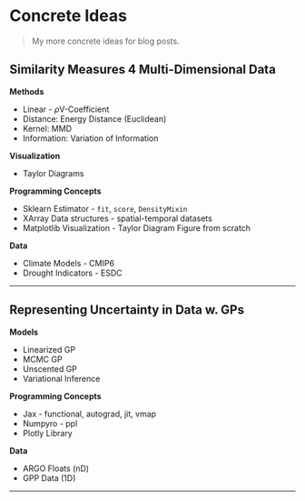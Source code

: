 # Concrete Ideas

> My more concrete ideas for blog posts.

## Similarity Measures 4 Multi-Dimensional Data

**Methods**

* Linear - $\rho$V-Coefficient
* Distance: Energy Distance (Euclidean)
* Kernel: MMD
* Information: Variation of Information

**Visualization**

* Taylor Diagrams

**Programming Concepts**

* Sklearn Estimator - `fit`, `score`, `DensityMixin`
* XArray Data structures - spatial-temporal datasets
* Matplotlib Visualization - Taylor Diagram Figure from scratch

**Data**

* Climate Models - CMIP6
* Drought Indicators - ESDC

---

## Representing Uncertainty in Data w. GPs

**Models**

* Linearized GP
* MCMC GP 
* Unscented GP
* Variational Inference

**Programming Concepts**

* Jax - functional, autograd, jit, vmap
* Numpyro - ppl
* Plotly Library

**Data**

* ARGO Floats (nD)
* GPP Data (1D)

---

## 